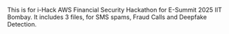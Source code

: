 This is for i-Hack AWS Financial Security Hackathon for E-Summit 2025 IIT Bombay. 
It includes 3 files, for SMS spams, Fraud Calls and Deepfake Detection.
